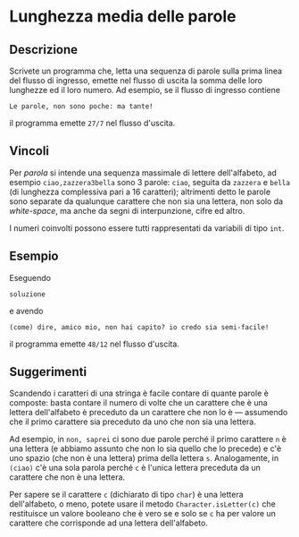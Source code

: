 Lunghezza media delle parole
============================

Descrizione
-----------

Scrivete un programma che, letta una sequenza di parole sulla prima linea del
flusso di ingresso, emette nel flusso di uscita la somma delle loro lunghezze ed
il loro numero. Ad esempio, se il flusso di ingresso contiene

    Le parole, non sono poche: ma tante!

il programma emette `27/7` nel flusso d'uscita.





Vincoli
-------

Per *parola* si intende una sequenza massimale di lettere dell'alfabeto, ad
esempio `ciao,zazzera3bella` sono 3 parole: `ciao`, seguita da `zazzera` e
`bella` (di lunghezza complessiva pari a 16 caratteri); altrimenti detto le
parole sono separate da qualunque carattere che non sia una lettera, non solo da
*white-space*, ma anche da segni di interpunzione, cifre ed altro.

I numeri coinvolti possono essere tutti rappresentati da variabili di tipo
`int`.


Esempio
-------

Eseguendo

    soluzione

e avendo

    (come) dire, amico mio, non hai capito? io credo sia semi-facile!

il programma emette `48/12` nel flusso d'uscita.


Suggerimenti
------------

Scandendo i caratteri di una stringa è facile contare di quante parole è
composte: basta contare il numero di volte che un carattere che è una lettera
dell'alfabeto è preceduto da un carattere che non lo è — assumendo che il primo
carattere sia preceduto da uno che non sia una lettera.

Ad esempio, in `non, saprei` ci sono due parole perché il primo carattere `n` è
una lettera (e abbiamo assunto che non lo sia quello che lo precede) e c'è uno
spazio (che non è una lettera) prima della lettera `s`. Analogamente, in
`(ciao)` c'è una sola parola perché `c` è l'unica lettera preceduta da un
carattere che non è una lettera.

Per sapere se il carattere `c` (dichiarato di tipo `char`) è una lettera
dell'alfabeto, o meno, potete usare il metodo `Character.isLetter(c)` che
restituisce un valore booleano che è vero se e solo se `c` ha per valore un
carattere che corrisponde ad una lettera dell'alfabeto.

